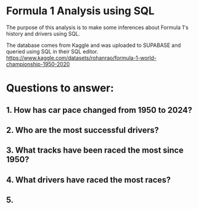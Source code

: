 # Formula 1 Analysis using SQL
The purpose of this analysis is to make some inferences about Formula 1's history and drivers using SQL.

The database comes from Kaggle and was uploaded to SUPABASE and queried using SQL in their SQL editor. 
https://www.kaggle.com/datasets/rohanrao/formula-1-world-championship-1950-2020

# Questions to answer: 
## 1. How has car pace changed from 1950 to 2024? 
## 2. Who are the most successful drivers? 
## 3. What tracks have been raced the most since 1950?
## 4. What drivers have raced the most races? 
## 5.  
